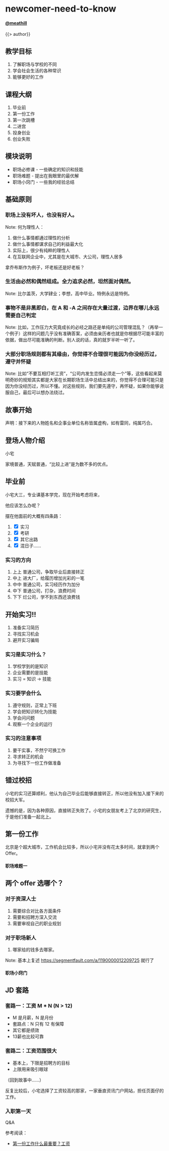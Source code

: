 <!--
title: newcomer-need-to-know
description:
-->

newcomer-need-to-know
=======

#### [@meathill](https://weibo.com/meathill/)

<!-- page -->

{{> author}}

<!-- page -->

## 教学目标

1. 了解职场与学校的不同
2. 学会社会生活的各种常识
3. 能够更好的工作

<!-- page -->

## 课程大纲

1. 毕业前
2. 第一份工作
3. 第一次跳槽
4. 二进宫
5. 投身创业
6. 创业失败

<!-- page -->

## 模块说明

* 职场必修课 - 一些确定的知识和技能
* 职场难题 - 提出在我眼里的最优解
* 职场小窍门 - 一些我的经验总结

<!-- page -->

## 基础原则

<!-- section -->

### 职场上没有坏人，也没有好人。

Note:
何为理性人：
1. 做什么事情都通过理性的分析
2. 做什么事情都谋求自己的利益最大化
3. 实际上，很少有纯粹的理性人
4. 在互联网企业中，尤其是在大城市、大公司，理性人居多

拿乔布斯作为例子，坏老板还是好老板？

<!-- section -->

### 生活由必然和偶然组成。全力追求必然，坦然面对偶然。

Note:
比尔盖茨，大学肄业；李想，高中毕业。特例永远是特例。

<!-- section -->

### 事物不是非黑即白，在 A 和 -A 之间存在大量过渡，边界在哪儿永远需要自己判定

Note:
比如，工作压力大究竟成长的必经之路还是单纯的公司管理混乱？（再举一个例子）这样的问题几乎没有准确答案，必须由亲历者也就是你根据尽可能丰富的依据，做出尽可能准确的判断。别人说的话，真的就岁半听一听了。

<!-- section -->

### 大部分职场规则都有其缘由，你觉得不合理很可能因为你没经历过，遵守并怀疑

Note:
比如“不要互相打听工资”，“公司内发生恋情必须走一个”等，这些看起来莫明奇妙的规矩其实都是大家在长期职场生活中总结出来的，你觉得不合理可能只是因为你没经历过，所以不懂。对这些规则，我们要先遵守，再怀疑，如果你能够说服自己，最后可以想办法绕过。

<!-- page -->

## 故事开始

<!-- section -->

声明：接下来的人物姓名和企事业单位名称皆属虚构，如有雷同，纯属巧合。

<!-- page -->

## 登场人物介绍

小宅

家境普通，天赋普通，“比较上进”是为数不多的优点。

<!-- page -->

## 毕业前

<!-- section -->

小宅大三，专业课基本学完，现在开始考虑将来，

他应该怎么办呢？

<!-- section -->

摆在他面前的大概有四条路：

1. <input type="checkbox" name="way" checked id="way-1"> <label for="way-1">实习</label>
2. <input type="checkbox" name="way" checked id="way-2"> <label for="way-2">考研</label>
3. <input type="checkbox" name="way" checked id="way-3"> <label for="way-3">其它出路</label>
4. <input type="checkbox" name="way" checked id="way-4"> <label for="way-4">混日子……</label>

<!-- section -->

### 实习的方向

1. 上上 普通公司，争取毕业后直接转正
2. 中上 进大厂，给履历增加光彩的一笔
3. 中中 普通公司，实习经历作为加分
4. 中下 普通公司，打杂，浪费时间
5. 下下 烂公司，学不到东西还浪费钱

<!-- page -->

## 开始实习!!

<!-- section -->

1. 准备实习简历
2. 寻找实习机会
3. 避开实习骗局

<!-- section -->

### 实习是实习什么？

1. 学校学到的是知识
2. 企业需要的是技能
3. 实习 = 知识 -> 技能

<!-- section -->

### 实习要学会什么

1. 遵守规则，正常上下班
2. 学会把知识转化为技能
3. 学会问问题
4. 观察一个企业的运行

<!-- section -->

### 实习的注意事项

1. 要干实事，不然宁可换工作
2. 寻求转正的机会
3. 为寻找下一份工作做准备

<!-- page -->

## 错过校招

小宅的实习还算顺利，他认为自己毕业后能够直接转正，所以他没有加入接下来的校招大军。

<!-- section -->

遗憾的是，因为各种原因，直接转正失败了。小宅的女朋友考上了北京的研究生，于是他们准备一起北上。

<!-- page -->

## 第一份工作

北京是个超大城市，工作机会比较多，所以小宅并没有花太多时间，就拿到两个 Offer。

<!-- page -->

#### 职场难题一
## 两个 offer 选哪个？

<!-- section -->

### 对于资深人士

1. 需要综合对比各方面条件
2. 需要和招聘方深入交流
3. 需要审视自己的职业规划

<!-- section -->

### 对于职场新人

1. 哪家给的钱多去哪家。

Note:
基本上复述 https://segmentfault.com/a/1190000012209725 就行了

<!-- section -->

#### 职场小窍门

## JD 套路

<!-- section -->

### 套路一：工资 M * N (N > 12)

* M 是月薪，N 是月份
* 套路点：N 只有 12 有保障
* 其它都是绩效
* 13薪也比较可靠

<!-- section -->

### 套路二：工资范围很大

* 基本上，下限是招聘方的目标
* 上限用来吸引眼球

<!-- section -->

（回到故事中……）

<!-- page -->

反复比较后，小宅选择了工资较高的那家，一家垂直资讯门户网站，担任页面仔的工作。

<!-- page -->

### 入职第一天

<!-- page -->

Q&A

<!-- page -->

参考阅读：

* [第一份工作什么最重要？工资](https://segmentfault.com/q/1010000015043602)
